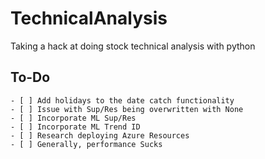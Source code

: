 # TechnicalAnalysis
Taking a hack at doing stock technical analysis with python

## To-Do
    - [ ] Add holidays to the date catch functionality
    - [ ] Issue with Sup/Res being overwritten with None
    - [ ] Incorporate ML Sup/Res
    - [ ] Incorporate ML Trend ID
    - [ ] Research deploying Azure Resources
    - [ ] Generally, performance Sucks
